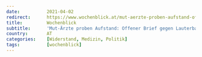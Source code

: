 ```yaml
---
date:          2021-04-02
redirect:      https://www.wochenblick.at/mut-aerzte-proben-aufstand-offener-brief-gegen-lauterbachs-panik-tiraden/
title:         Wochenblick
subtitle:      'Mut-Ärzte proben Aufstand: Offener Brief gegen Lauterbachs Panik-Tiraden'
country:       AT
categories:    [Widerstand, Medizin, Politik]
tags:          [wochenblick]
---
```

